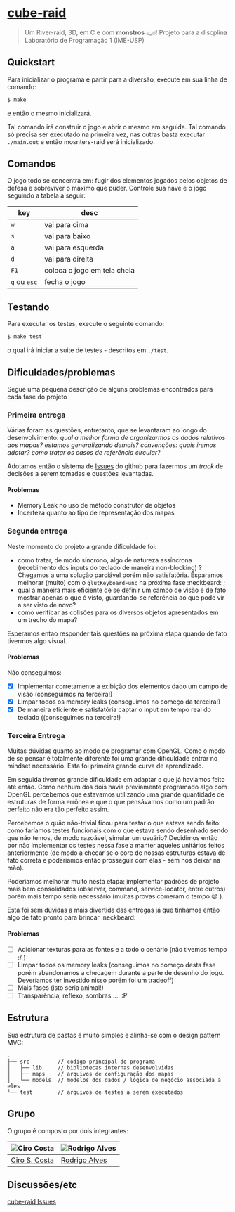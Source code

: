 # [cube-raid](https://github.com/cirocosta/cube-raid/)

> Um River-raid, 3D, em C e com **monstros** ಠ_ಠ! Projeto para a discplina Laboratório de Programação 1 (IME-USP)

## Quickstart

Para inicializar o programa e partir para a diversão, execute em sua linha de comando:

```sh
$ make
```
e então o mesmo inicializará.

Tal comando irá construir o jogo e abrir o mesmo em seguida. Tal comando só precisa ser executado na primeira vez, nas outras basta executar `./main.out` e então mosnters-raid será inicializado.

## Comandos

O jogo todo se concentra em: fugir dos elementos jogados pelos objetos de defesa e sobreviver o máximo que puder.
Controle sua nave e o jogo seguindo a tabela a seguir:

|     key      |             desc            |
| ------------ | --------------------------- |
| `w`          | vai para cima               |
| `s`          | vai para baixo              |
| `a`          | vai para esquerda           |
| `d`          | vai para direita            |
| `F1`         | coloca o jogo em tela cheia |
| `q` ou `esc` | fecha o jogo                |

## Testando

Para executar os testes, execute o seguinte comando:

```sh
$ make test
```

o qual irá iniciar a suite de testes - descritos em `./test`.


## Dificuldades/problemas

Segue uma pequena descrição de alguns problemas encontrados para cada fase do projeto

### Primeira entrega

Várias foram as questões, entretanto, que se levantaram ao longo do desenvolvimento: *qual a melhor forma de organizarmos os dados relativos aos mapas? estamos generalizando demais? convenções: quais iremos adotar? como tratar os casos de referência circular?*

Adotamos então o sistema de [Issues](https://github.com/cirocosta/cube-raid/issues) do github para fazermos um *track* de decisões a serem tomadas e questões levantadas.

#### Problemas

- Memory Leak no uso de método construtor de objetos
- Incerteza quanto ao tipo de representação dos mapas

### Segunda entrega

Neste momento do projeto a grande dificuldade foi:

-	como tratar, de modo síncrono, algo de natureza assíncrona (recebimento dos inputs do teclado de maneira non-blocking) ? Chegamos a uma solução parciável porém não satisfatória. Esparamos melhorar (muito) com o `glutKeyboardFunc` na próxima fase :neckbeard: ;
-	qual a maneira mais eficiente de se definir um campo de visão e de fato mostrar apenas o que é visto, guardando-se referência ao que pode vir a ser visto de novo?
-	como verificar as colisões para os diversos objetos apresentados em um trecho do mapa?

Esperamos entao responder tais questões na próxima etapa quando de fato tivermos algo visual.

#### Problemas

Não conseguimos:

-	[x] Implementar corretamente a exibição dos elementos dado um campo de visão (conseguimos na terceira!)
-	[x] Limpar todos os memory leaks (conseguimos no começo da terceira!)
-	[x] De maneira eficiente e satisfatória captar o input em tempo real do teclado ((conseguimos na terceira!)

### Terceira Entrega

Muitas dúvidas quanto ao modo de programar com OpenGL. Como o modo de se pensar é totalmente diferente foi uma grande dificuldade entrar no mindset necessário. Esta foi primeira grande curva de aprendizado.

Em seguida tivemos grande dificuldade em adaptar o que já haviamos feito até então. Como nenhum dos dois havia previamente programado algo com OpenGL percebemos que estavamos utilizando uma grande quantidade de estruturas de forma errônea e que o que pensávamos como um padrão perfeito não era tão perfeito assim.

Percebemos o quão não-trivial ficou para testar o que estava sendo feito: como faríamos testes funcionais com o que estava sendo desenhado sendo que não temos, de modo razoável, simular um usuário? Decidimos então por não implementar os testes nessa fase a manter aqueles unitários feitos anteriormente (de modo a checar se o core de nossas estruturas estava de fato correta e poderíamos então prosseguir com elas - sem nos deixar na mão).

Poderíamos melhorar muito nesta etapa: implementar padrões de projeto mais bem consolidados (observer, command, service-locator, entre outros) porém mais tempo seria necessário (muitas provas comeram o tempo :cry: ).

Esta foi sem dúvidas a mais divertida das entregas já que tinhamos então algo de fato pronto para brincar :neckbeard:

#### Problemas

-	[ ] Adicionar texturas para as fontes e a todo o cenário (não tivemos tempo  :/ )
- [ ] Limpar todos os memory leaks (conseguimos no começo desta fase porém abandonamos a checagem durante a parte de desenho do jogo. Deveríamos ter investido nisso porém foi um tradeoff)
-	[	] Mais fases (isto seria animal!)
-	[ ] Transparência, reflexo, sombras .... :P

## Estrutura

Sua estrutura de pastas é muito simples e alinha-se com o design pattern MVC:

```
.
├── src         // código principal do programa
│   ├── lib     // bibliotecas internas desenvolvidas
│   ├── maps    // arquivos de configuração dos mapas
│   └── models  // modelos dos dados / lógica de negócio associada a eles
└── test        // arquivos de testes a serem executados
```


## Grupo

O grupo é composto por dois integrantes:

| ![Ciro Costa](https://avatars1.githubusercontent.com/u/3574444?s=100) | ![Rodrigo Alves](https://avatars2.githubusercontent.com/u/337906?s=100) |
| --------------------------------------------------------------------- | ----------------------------------------------------------------------- |
| [Ciro S. Costa](https://github.com/cirocosta)                         | [Rodrigo Alves](https://github.com/rasouza)                             |

## Discussões/etc

[cube-raid Issues](https://github.com/cirocosta/cube-raid/issues?state=open)
